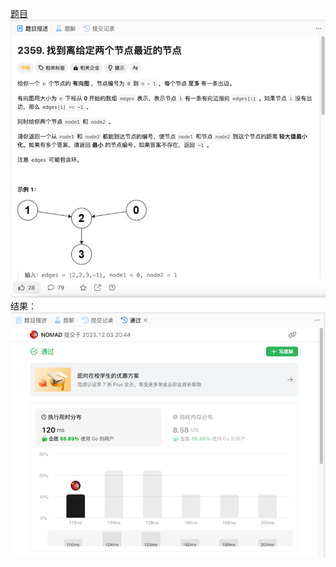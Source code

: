 [题目](https://leetcode.cn/problems/find-closest-node-to-given-two-nodes/description/)
![pic](img.png)
结果：
![pic](result.png)